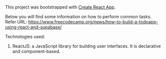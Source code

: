 This project was bootstrapped with [Create React App](https://github.com/facebookincubator/create-react-app).

Below you will find some information on how to perform common tasks.<br>
Refer URL: https://www.freecodecamp.org/news/how-to-build-a-todoapp-using-react-and-supabase/

Technologies used: 
1. ReactJS: a JavaScript library for building user interfaces. It is declarative and component-based.
